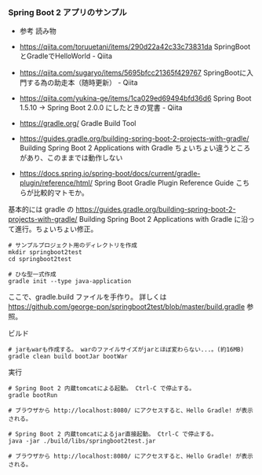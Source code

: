 
### Spring Boot 2 アプリのサンプル

* 参考 読み物
* https://qiita.com/toruuetani/items/290d22a42c33c73831da SpringBootとGradleでHelloWorld - Qiita
* https://qiita.com/sugaryo/items/5695bfcc21365f429767 SpringBootに入門する為の助走本（随時更新） - Qiita
* https://qiita.com/yukina-ge/items/1ca029ed69494bfd36d6 Spring Boot 1.5.10 → Spring Boot 2.0.0 にしたときの覚書 - Qiita

* https://gradle.org/ Gradle Build Tool
* https://guides.gradle.org/building-spring-boot-2-projects-with-gradle/ Building Spring Boot 2 Applications with Gradle
    ちょいちょい違うところがあり、このままでは動作しない
* https://docs.spring.io/spring-boot/docs/current/gradle-plugin/reference/html/ Spring Boot Gradle Plugin Reference Guide
    こちらが比較的マトモか。

基本的には gradle の https://guides.gradle.org/building-spring-boot-2-projects-with-gradle/ Building Spring Boot 2 Applications with Gradle に沿って進行。ちょいちょい修正。

```
# サンプルプロジェクト用のディレクトリを作成
mkdir springboot2test
cd springboot2test

# ひな型一式作成
gradle init --type java-application
```

ここで、gradle.build ファイルを手作り。
詳しくは  https://github.com/george-pon/springboot2test/blob/master/build.gradle  参照。

ビルド

```
# jarもwarも作成する。 warのファイルサイズがjarとほぼ変わらない...。(約16MB)
gradle clean build bootJar bootWar
```

実行

```
# Spring Boot 2 内蔵tomcatによる起動。 Ctrl-C で停止する。
gradle bootRun

# ブラウザから http://localhost:8080/ にアクセスすると、Hello Gradle! が表示される。

# Spring Boot 2 内蔵tomcatによるjar直接起動。 Ctrl-C で停止する。
java -jar ./build/libs/springboot2test.jar

# ブラウザから http://localhost:8080/ にアクセスすると、Hello Gradle! が表示される。
```
